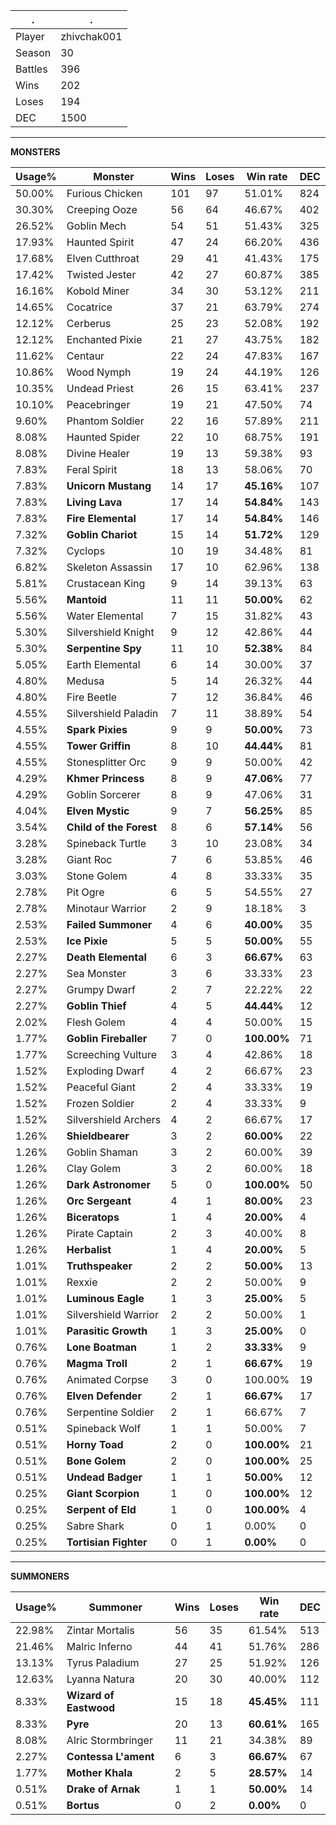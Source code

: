 .|.
|-|-
Player|zhivchak001
Season|30
Battles|396
Wins|202
Loses|194
DEC|1500

---
**MONSTERS**

Usage%|Monster|Wins|Loses|Win rate|DEC|
-|-|-|-|-|-|
50.00%|Furious Chicken|101|97|51.01%|824|
30.30%|Creeping Ooze|56|64|46.67%|402|
26.52%|Goblin Mech|54|51|51.43%|325|
17.93%|Haunted Spirit|47|24|66.20%|436|
17.68%|Elven Cutthroat|29|41|41.43%|175|
17.42%|Twisted Jester|42|27|60.87%|385|
16.16%|Kobold Miner|34|30|53.12%|211|
14.65%|Cocatrice|37|21|63.79%|274|
12.12%|Cerberus|25|23|52.08%|192|
12.12%|Enchanted Pixie|21|27|43.75%|182|
11.62%|Centaur|22|24|47.83%|167|
10.86%|Wood Nymph|19|24|44.19%|126|
10.35%|Undead Priest|26|15|63.41%|237|
10.10%|Peacebringer|19|21|47.50%|74|
9.60%|Phantom Soldier|22|16|57.89%|211|
8.08%|Haunted Spider|22|10|68.75%|191|
8.08%|Divine Healer|19|13|59.38%|93|
7.83%|Feral Spirit|18|13|58.06%|70|
7.83%|**Unicorn Mustang**|14|17|**45.16%**|107|
7.83%|**Living Lava**|17|14|**54.84%**|143|
7.83%|**Fire Elemental**|17|14|**54.84%**|146|
7.32%|**Goblin Chariot**|15|14|**51.72%**|129|
7.32%|Cyclops|10|19|34.48%|81|
6.82%|Skeleton Assassin|17|10|62.96%|138|
5.81%|Crustacean King|9|14|39.13%|63|
5.56%|**Mantoid**|11|11|**50.00%**|62|
5.56%|Water Elemental|7|15|31.82%|43|
5.30%|Silvershield Knight|9|12|42.86%|44|
5.30%|**Serpentine Spy**|11|10|**52.38%**|84|
5.05%|Earth Elemental|6|14|30.00%|37|
4.80%|Medusa|5|14|26.32%|44|
4.80%|Fire Beetle|7|12|36.84%|46|
4.55%|Silvershield Paladin|7|11|38.89%|54|
4.55%|**Spark Pixies**|9|9|**50.00%**|73|
4.55%|**Tower Griffin**|8|10|**44.44%**|81|
4.55%|Stonesplitter Orc|9|9|50.00%|42|
4.29%|**Khmer Princess**|8|9|**47.06%**|77|
4.29%|Goblin Sorcerer|8|9|47.06%|31|
4.04%|**Elven Mystic**|9|7|**56.25%**|85|
3.54%|**Child of the Forest**|8|6|**57.14%**|56|
3.28%|Spineback Turtle|3|10|23.08%|34|
3.28%|Giant Roc|7|6|53.85%|46|
3.03%|Stone Golem|4|8|33.33%|35|
2.78%|Pit Ogre|6|5|54.55%|27|
2.78%|Minotaur Warrior|2|9|18.18%|3|
2.53%|**Failed Summoner**|4|6|**40.00%**|35|
2.53%|**Ice Pixie**|5|5|**50.00%**|55|
2.27%|**Death Elemental**|6|3|**66.67%**|63|
2.27%|Sea Monster|3|6|33.33%|23|
2.27%|Grumpy Dwarf|2|7|22.22%|22|
2.27%|**Goblin Thief**|4|5|**44.44%**|12|
2.02%|Flesh Golem|4|4|50.00%|15|
1.77%|**Goblin Fireballer**|7|0|**100.00%**|71|
1.77%|Screeching Vulture|3|4|42.86%|18|
1.52%|Exploding Dwarf|4|2|66.67%|23|
1.52%|Peaceful Giant|2|4|33.33%|19|
1.52%|Frozen Soldier|2|4|33.33%|9|
1.52%|Silvershield Archers|4|2|66.67%|17|
1.26%|**Shieldbearer**|3|2|**60.00%**|22|
1.26%|Goblin Shaman|3|2|60.00%|39|
1.26%|Clay Golem|3|2|60.00%|18|
1.26%|**Dark Astronomer**|5|0|**100.00%**|50|
1.26%|**Orc Sergeant**|4|1|**80.00%**|23|
1.26%|**Biceratops**|1|4|**20.00%**|4|
1.26%|Pirate Captain|2|3|40.00%|8|
1.26%|**Herbalist**|1|4|**20.00%**|5|
1.01%|**Truthspeaker**|2|2|**50.00%**|13|
1.01%|Rexxie|2|2|50.00%|9|
1.01%|**Luminous Eagle**|1|3|**25.00%**|5|
1.01%|Silvershield Warrior|2|2|50.00%|1|
1.01%|**Parasitic Growth**|1|3|**25.00%**|0|
0.76%|**Lone Boatman**|1|2|**33.33%**|9|
0.76%|**Magma Troll**|2|1|**66.67%**|19|
0.76%|Animated Corpse|3|0|100.00%|19|
0.76%|**Elven Defender**|2|1|**66.67%**|17|
0.76%|Serpentine Soldier|2|1|66.67%|7|
0.51%|Spineback Wolf|1|1|50.00%|7|
0.51%|**Horny Toad**|2|0|**100.00%**|21|
0.51%|**Bone Golem**|2|0|**100.00%**|25|
0.51%|**Undead Badger**|1|1|**50.00%**|12|
0.25%|**Giant Scorpion**|1|0|**100.00%**|12|
0.25%|**Serpent of Eld**|1|0|**100.00%**|4|
0.25%|Sabre Shark|0|1|0.00%|0|
0.25%|**Tortisian Fighter**|0|1|**0.00%**|0|

---
**SUMMONERS**

Usage%|Summoner|Wins|Loses|Win rate|DEC|
-|-|-|-|-|-|
22.98%|Zintar Mortalis|56|35|61.54%|513|
21.46%|Malric Inferno|44|41|51.76%|286|
13.13%|Tyrus Paladium|27|25|51.92%|126|
12.63%|Lyanna Natura|20|30|40.00%|112|
8.33%|**Wizard of Eastwood**|15|18|**45.45%**|111|
8.33%|**Pyre**|20|13|**60.61%**|165|
8.08%|Alric Stormbringer|11|21|34.38%|89|
2.27%|**Contessa L'ament**|6|3|**66.67%**|67|
1.77%|**Mother Khala**|2|5|**28.57%**|14|
0.51%|**Drake of Arnak**|1|1|**50.00%**|14|
0.51%|**Bortus**|0|2|**0.00%**|0|
